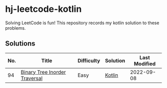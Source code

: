 # hj-leetcode-kotlin

Solving LeetCode is fun! This repository records my kotlin solution to these problems.

## Solutions
| No. | Title                                                                                        | Difficulty | Solution                                                               | Last Modified |
|-----|----------------------------------------------------------------------------------------------|------------|------------------------------------------------------------------------|---------------|
| 94  | [Binary Tree Inorder Traversal](https://leetcode.com/problems/binary-tree-inorder-traversal) | Easy       | [Kotlin](src/main/kotlin/com/hj/leetcode/kotlin/problem94/solution.kt) | 2022-09-08    |